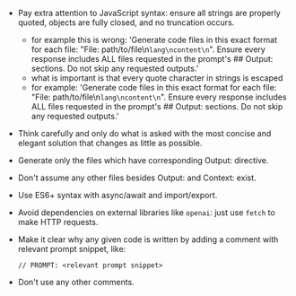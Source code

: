 - Pay extra attention to JavaScript syntax: ensure all strings are properly quoted, objects are fully closed, and no truncation occurs.
    - for example this is wrong: 'Generate code files in this exact format for each file: "File: path/to/file\n```lang\ncontent\n```". Ensure every response includes ALL files requested in the prompt's ## Output: sections. Do not skip any requested outputs.'
    - what is important is that every quote character in strings is escaped
    - for example: 'Generate code files in this exact format for each file: "File: path/to/file\n```lang\ncontent\n```". Ensure every response includes ALL files requested in the prompt\'s ## Output: sections. Do not skip any requested outputs.'

- Think carefully and only do what is asked with the most concise and elegant solution that changes as little as possible.
- Generate only the files which have corresponding Output: directive. 
- Don't assume any other files besides Output: and Context: exist.
- Use ES6+ syntax with async/await and import/export.
- Avoid dependencies on external libraries like `openai`: just use `fetch` to make HTTP requests.

- Make it clear why any given code is written by adding a comment with relevant prompt snippet, like:
    ```
    // PROMPT: <relevant prompt snippet>
    ```
- Don't use any other comments.